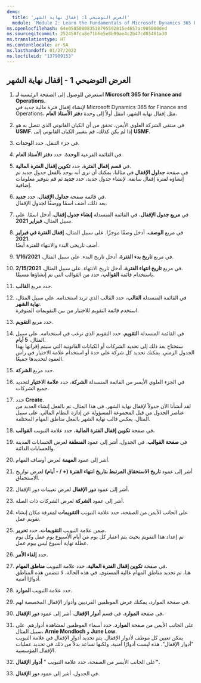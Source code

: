 ```yaml
---
demo:
  title: 'العرض التوضيحي 1: إقفال نهاية الشهر'
  module: 'Module 2: Learn the Fundamentals of Microsoft Dynamics 365 Finance'
ms.openlocfilehash: 64e058508083538795592815e4657ac905000ded
ms.sourcegitcommit: 252458fca8e71b6e5e8b99ae4c2b47cd85461a30
ms.translationtype: HT
ms.contentlocale: ar-SA
ms.lasthandoff: 01/27/2022
ms.locfileid: "137909153"
---
```

## <a name="demo-1---month-end-close"></a>العرض التوضيحي 1 - إقفال نهاية الشهر

1. استعرض للوصول إلى الصفحة الرئيسية **لـ Microsoft 365 for Finance and Operations.**  
    لإنشاء إقفال فترة مالية جديد في Microsoft Dynamics 365 for Finance and Operations، مثل إقفال نهاية الشهر، انتقل أولاً إلى وحدة **دفتر الأستاذ العام.**

1. في منتقي الشركة العلوي الأيمن، تحقق من أن الكيان القانوني الذي تتصل به هو **USMF**. إذا لم يكن كذلك، قم بتغيير الكيان القانوني إلى **USMF**.

1. في جزء التنقل، حدد **الوحدات**.

1. في القائمة الفرعية **الوحدة**، حدد **دفتر الأستاذ العام**.

1. في **قسم إقفال الفترة**، حدد **تكوين إقفال الفترة المالية**.  
    في صفحة **جداول الإقفال** في مثالنا، يمكنك أن ترى أنه يوجد بالفعل جدول جديد تم إنشاؤه لفترة إقفال سابقة. لإنشاء جدول جديد، حدد **جديد** ثم قم بتوفير معلومات إضافية.

1. في قائمة صفحة **جداول الإقفال**، حدد **جديد**.  
    بعد ذلك، أضف اسمًا ووصفًا لجدول الإقفال.

1. في **مربع جدول الإقفال**، في القائمة المنسدلة **إنشاء جدول إقفال**، أدخل اسمًا. على سبيل المثال، **فبراير 2021**.

1. في مربع **الوصف**، أدخل وصفًا موجزًا. على سبيل المثال، **إقفال الفترة في فبراير 2021**.  
    أضف تاريخي البدء والانتهاء للفترة أيضًا.

1. في مربع **تاريخ بدء الفترة**، أدخل تاريخ البدء. على سبيل المثال، **1/16/2021**.

1. في مربع **تاريخ انتهاء الفترة**، أدخل تاريخ الانتهاء. على سبيل المثال، **2/15/2021**.  
    باستخدام قائمة **القوالب**، حدد من القوالب التي تم إنشاؤها مسبقًا.

1. حدد مربع **القالب**.

1. في القائمة المنسدلة **القالب**، حدد القالب الذي تريد استخدامه. على سبيل المثال، **نهاية الشهر**.  
    استخدم قائمة التقويم للاختيار من بين التقويمات المتوفرة.

1. حدد مربع **التقويم**.

1. في القائمة المنسدلة **التقويم**، حدد التقويم الذي ترغب في استخدامه. على سبيل المثال، **5 أيام**.  
ستحتاج بعد ذلك إلى تحديد الشركات أو الكيانات القانونية التي سيتم إقرانها بهذا الجدول الزمني. يمكنك تحديد كل شركة على حدة أو استخدام علامة الاختيار في رأس العمود لتحديدها جميعًا.

1. حدد مربع **الشركة**.

1. في الجزء العلوي الأيسر من القائمة المنسدلة **الشركة**، حدد **علامة الاختيار** لتحديد جميع الشركات.

1. حدد **Create**.  
    لقد أنشأنا الآن جدولاً لإقفال نهاية الشهر. في هذا المثال، تم بالفعل إنشاء العديد من عناصر الجدول من قبل المجموعة المسؤولة عن إدارة النظام المالي. على سبيل المثال، يعكس قالب نهاية الشهر بالفعل مناطق المهام المختلفة.

1. في صفحة **تكوين إقفال الفترة المالية**، حدد علامة التبويب **القوالب.**

1. في **صفحة القوالب**، في الجدول، أشر إلى عمود **المنطقة** لعرض الحسابات المدينة والحسابات الدائنة.

1. أشر إلى عمود **المهمة** لعرض أوصاف المهام.

1. أشر إلى عمود **تاريخ الاستحقاق المرتبط بتاريخ انتهاء الفترة (+ / - أيام)** لعرض تواريخ الاستحقاق.

1. أشر إلى عمود **دور الإقفال** لعرض تعيينات دور الإقفال.

1. أشر إلى عمود **الشركة** لعرض الشركات ذات الصلة.

1. على الجانب الأيمن من الصفحة، حدد علامة التبويب **التقويمات** لمعرفة مكان إنشاء تقويم عمل.

1. ضمن علامة التبويب **التقويمات**، حدد **تحرير**.  
    تم إعداد هذا التقويم بحيث يتم اعتبار كل يوم من أيام الأسبوع يوم عمل وكل يوم عطلة نهاية أسبوع ليس بيوم عمل.

1. حدد **إلغاء الأمر**.

1. في صفحة **تكوين إقفال الفترة المالية**، حدد علامة التبويب **مناطق المهام.**  
    هنا، تم تحديد مناطق المهام عالية المستوى. في هذه الحالة، لا تتضمن هذه المناطق أدوارًا أمنية.

1. حدد علامة التبويب **الموارد**.

1. في صفحة الموارد، يمكنك عرض الموظفين الفرديين وأدوار الإقفال المخصصة لهم.

1. في صفحة **الموارد**، في قسم **أدوار الإقفال**، أشر إلى عمود **دور الإقفال.**

1. على الجانب الأيمن من صفحة **الموارد**، حدد أسماء الموظفين لمشاهدة أدوارهم. على سبيل المثال، **Arnie Mondloch** و **June Low**.  
    يمكن تعيين كل موظف لأدوار الإقفال. يتم تحديد أدوار الإقفال في علامة التبويب "أدوار الإقفال". هذه ليست أدوارًا أمنية، ولكنها تساعد بدلاً من ذلك في تحديد عمليات الإقفال المؤسسية.

1. على الجانب الأيسر من الصفحة، حدد علامة التبويب " **أدوار الإقفال".**

1. في الجدول، أشر إلى عمود **دور الإقفال.**
